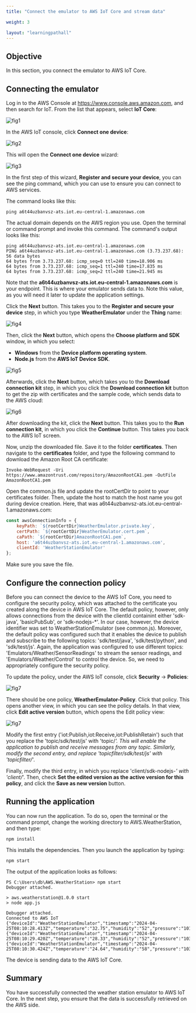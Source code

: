 ```yaml
---
title: "Connect the emulator to AWS IoT Core and stream data"

weight: 3

layout: "learningpathall"
---
```


## Objective
In this section, you connect the emulator to AWS IoT Core.

## Connecting the emulator
Log in to the AWS Console at https://www.console.aws.amazon.com, and then search for IoT. From the list that appears, select **IoT Core**:

![fig1](Figures/01.png)

In the AWS IoT console, click **Connect one device**:

![fig2](Figures/02.png)

This will open the **Connect one device** wizard:

![fig3](Figures/03.png)

In the first step of this wizard, **Register and secure your device**, you can see the ping command, which you can use to ensure you can connect to AWS services. 

The command looks like this:

```console
ping a6t44uzbanvsz-ats.iot.eu-central-1.amazonaws.com
```

The actual domain depends on the AWS region you use. Open the terminal or command prompt and invoke this command. The command's output looks like this:

```console
ping a6t44uzbanvsz-ats.iot.eu-central-1.amazonaws.com
PING a6t44uzbanvsz-ats.iot.eu-central-1.amazonaws.com (3.73.237.68): 56 data bytes
64 bytes from 3.73.237.68: icmp_seq=0 ttl=240 time=18.906 ms
64 bytes from 3.73.237.68: icmp_seq=1 ttl=240 time=17.835 ms
64 bytes from 3.73.237.68: icmp_seq=2 ttl=240 time=21.945 ms
```

Note that the **a6t44uzbanvsz-ats.iot.eu-central-1.amazonaws.com** is your endpoint. This is where your emulator sends data to. Note this value, as you will need it later to update the application settings.

Click the **Next** button. This takes you to the **Register and secure your device** step, in which you type **WeatherEmulator** under the **Thing** name:

![fig4](Figures/04.png)

Then, click the **Next** button, which opens the **Choose platform and SDK** window, in which you select:
* **Windows** from the **Device platform operating system**.
* **Node.js** from the **AWS IoT Device SDK**.

![fig5](Figures/05.png)

Afterwards, click the **Next** button, which takes you to the **Download connection kit** step, in which you click the **Download connection kit** button to get the zip with certificates and the sample code, which sends data to the AWS cloud:

![fig6](Figures/06.png)

After downloading the kit, click the **Next** button. This takes you to the **Run connection kit**, in which you click the **Continue** button. This takes you back to the AWS IoT screen.

Now, unzip the downloaded file. Save it to the folder **certificates**. Then navigate to the **certificates** folder, and type the following command to download the Amazon Root CA certificate:

```console
Invoke-WebRequest -Uri https://www.amazontrust.com/repository/AmazonRootCA1.pem -OutFile AmazonRootCA1.pem
```

Open the common.js file and update the rootCertDir to point to your certificates folder. Then, update the host to match the host name you got during device creation. Here, that was a6t44uzbanvsz-ats.iot.eu-central-1.amazonaws.com:

```JavaScript
const awsConnectionInfo = {
    keyPath: `${rootCertDir}WeatherEmulator.private.key`,
    certPath: `${rootCertDir}WeatherEmulator.cert.pem`,
    caPath: `${rootCertDir}AmazonRootCA1.pem`,
    host: 'a6t44uzbanvsz-ats.iot.eu-central-1.amazonaws.com', 
    clientId: 'WeatherStationEmulator'
};
```

Make sure you save the file.

## Configure the connection policy
Before you can connect the device to the AWS IoT Core, you need to configure the security policy, which was attached to the certificate you created along the device in AWS IoT Core. The default policy, however, only allows connections from the device with the clientId containint either 'sdk-java', 'basicPubSub', or 'sdk-nodejs-*'. In our case, however, the device identifier was set to WeatherStationEmulator (see common.js). Moreover, the default policy was configured such that it enables the device to publish and subscribe to the following topics: 'sdk/test/java', 'sdk/test/python', and 'sdk/test/js'. Again, the application was configured to use different topics: 'Emulators/Weather/SensorReadings' to stream the sensor readings, and 'Emulators/Weather/Control' to control the device. So, we need to appropriately configure the security policy.

To update the policy, under the AWS IoT console, click **Security** -> **Policies**:

![fig7](Figures/07.png)

There should be one policy, **WeatherEmulator-Policy**. Click that policy. This opens another view, in which you can see the policy details. In that view, click **Edit active version** button, which opens the Edit policy view:

![fig7](Figures/08.png)

Modify the first entry ('iot:Publish,iot:Receive,iot:PublishRetain') such that you replace the 'topic/sdk/test/js' with 'topic/*'. This will enable the application to publish and receive messages from any topic. Similarly, modify the second entry, and replace 'topicfilter/sdk/test/js' with 'topicfilter/*'. 

Finally, modify the third entry, in which you replace 'client/sdk-nodejs-*' with 'client/*'. Then, check **Set the edited version as the active version for this policy**, and click the **Save as new version** button.

## Running the application
You can now run the application. To do so, open the terminal or the command prompt, change the working directory to AWS.WeatherStation, and then type:

```console
npm install
```

This installs the dependencies. Then you launch the application by typing:

```console
npm start
```

The output of the application looks as follows:
```output
PS C:\Users\db\AWS.WeatherStation> npm start  
Debugger attached.

> aws.weatherstation@1.0.0 start
> node app.js

Debugger attached.
Connected to AWS IoT
{"deviceId":"WeatherStationEmulator","timestamp":"2024-04-25T08:10:28.413Z","temperature":"32.75","humidity":"52","pressure":"1014.4"}
{"deviceId":"WeatherStationEmulator","timestamp":"2024-04-25T08:10:29.420Z","temperature":"28.33","humidity":"52","pressure":"1039.3"}
{"deviceId":"WeatherStationEmulator","timestamp":"2024-04-25T08:10:30.424Z","temperature":"24.64","humidity":"58","pressure":"1033.8"}
```

The device is sending data to the AWS IoT Core.

## Summary
You have successfully connected the weather station emulator to AWS IoT Core. In the next step, you ensure that the data is successfully retrieved on the AWS side.